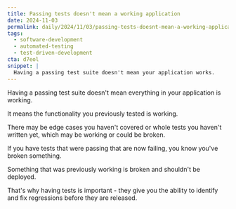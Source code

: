 ```yaml
---
title: Passing tests doesn't mean a working application
date: 2024-11-03
permalink: daily/2024/11/03/passing-tests-doesnt-mean-a-working-application
tags:
  - software-development
  - automated-testing
  - test-driven-development
cta: d7eol
snippet: |
  Having a passing test suite doesn't mean your application works.
---
```


Having a passing test suite doesn't mean everything in your application is working.

It means the functionality you previously tested is working.

There may be edge cases you haven't covered or whole tests you haven't written yet, which may be working or could be broken.

If you have tests that were passing that are now failing, you know you've broken something.

Something that was previously working is broken and shouldn't be deployed.

That's why having tests is important - they give you the ability to identify and fix regressions before they are released.
